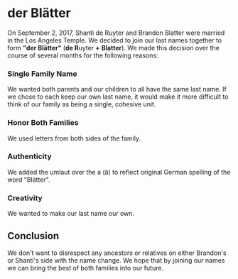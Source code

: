 # der Blätter

On September 2, 2017, Shanti de Ruyter and Brandon Blatter were married in the Los Angeles Temple.  We decided to join our last names together to form **"der Blätter"** (**de R**uyter **+** **Blatter**).  We made this decision over the course of several months for the following reasons:

### Single Family Name

We wanted both parents and our children to all have the same last name.  If we chose to each keep our own last name, it would make it more difficult to think of our family as being a single, cohesive unit.

### Honor Both Families

We used letters from both sides of the family.

### Authenticity

We added the umlaut over the a (ä) to reflect original German spelling of the word "Blätter".

### Creativity

We wanted to make our last name our own.

## Conclusion

We don't want to disrespect any ancestors or relatives on either Brandon's or Shanti's side with the name change.  We hope that by joining our names we can bring the best of both families into our future.

